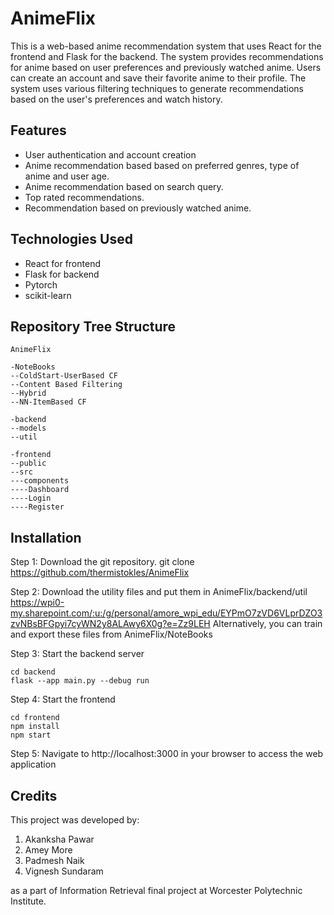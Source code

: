 # AnimeFlix

This is a web-based anime recommendation system that uses React for the frontend and Flask for the backend. The system provides recommendations for anime based on user preferences and previously watched anime. Users can create an account and save their favorite anime to their profile. The system uses various filtering techniques to generate recommendations based on the user's preferences and watch history.

## Features

* User authentication and account creation
* Anime recommendation based based on preferred genres, type of anime and user age.
* Anime recommendation based on search query.
* Top rated recommendations.
* Recommendation based on previously watched anime.

## Technologies Used

* React for frontend
* Flask for backend
* Pytorch
* scikit-learn

## Repository Tree Structure

```
AnimeFlix

-NoteBooks
--ColdStart-UserBased CF
--Content Based Filtering
--Hybrid
--NN-ItemBased CF

-backend
--models
--util

-frontend
--public
--src
---components
----Dashboard
----Login
----Register

```

## Installation

Step 1: Download the git repository.
git clone https://github.com/thermistokles/AnimeFlix

Step 2: Download the utility files and put them in AnimeFlix/backend/util
https://wpi0-my.sharepoint.com/:u:/g/personal/amore_wpi_edu/EYPmO7zVD6VLprDZO3zvNBsBFGpyi7cyWN2y8ALAwy6X0g?e=Zz9LEH
Alternatively, you can train and export these files from AnimeFlix/NoteBooks

Step 3: Start the backend server
```
cd backend
flask --app main.py --debug run
```

Step 4: Start the frontend
```
cd frontend
npm install
npm start
```

Step 5: Navigate to http://localhost:3000 in your browser to access the web application


## Credits

This project was developed by:
1. Akanksha Pawar
2. Amey More
3. Padmesh Naik
4. Vignesh Sundaram  

as a part of Information Retrieval final project at Worcester Polytechnic Institute.

